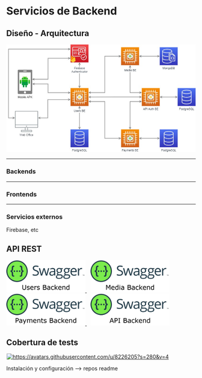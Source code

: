 # Servicios de Backend

## Diseño - Arquitectura

<img src="img/spotifiuby-arq.jpeg" style="width:700px;" />

---

### Backends

---

### Frontends

---

### Servicios externos

Firebase, etc

## API REST

<a href="https://users-be-spotifiuby.herokuapp.com/doc" style="margin-right: 10px;" target="_blank">
<img src="img/swagger-users-be.png" style="width:210px;"/>
</a>
<a href="https://media-be-spotifiuby.herokuapp.com/doc" style="margin-right: 10px;" target="_blank">
<img src="img/swagger-media-be.png" style="width:210px;"/>
</a>

<a href="https://payments-be-spotifiuby.herokuapp.com/doc/static/index.html" style="margin-right: 10px;" target="_blank">
<img src="img/swagger-payments-be.png" style="width:210px;"/>
</a>
<a href="https://api-be-spotifiuby.herokuapp.com/doc" style="margin-right: 10px;" target="_blank">
<img src="img/swagger-api-be.png" style="width:210px;"/>
</a>

## Cobertura de tests

<a href="https://app.codecov.io/gh/taller2-grupo10" style="margin-right: 10px; margin-left: 1px" target="_blank">
<img src="https://avatars.githubusercontent.com/u/8226205?s=280&v=4" alt="https://avatars.githubusercontent.com/u/8226205?s=280&v=4" width="70px" />
</a>

Instalación y configuración --> repos readme
